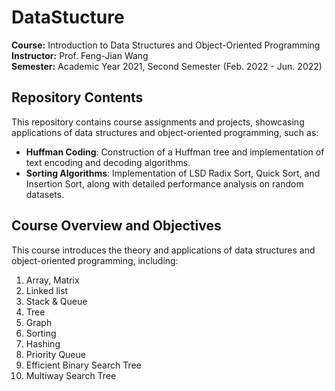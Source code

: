# DataStucture

**Course:** Introduction to Data Structures and Object-Oriented Programming  
**Instructor:** Prof. Feng-Jian Wang  
**Semester:** Academic Year 2021, Second Semester (Feb. 2022 - Jun. 2022)  

## Repository Contents  
This repository contains course assignments and projects, showcasing applications of data structures and object-oriented programming, such as:
- **Huffman Coding**: Construction of a Huffman tree and implementation of text encoding and decoding algorithms.  
- **Sorting Algorithms**: Implementation of LSD Radix Sort, Quick Sort, and Insertion Sort, along with detailed performance analysis on random datasets.  

## Course Overview and Objectives
This course introduces the theory and applications of data structures and object-oriented programming, including:
1. Array, Matrix 
2. Linked list 
3. Stack & Queue 
4. Tree 
5. Graph 
6. Sorting
7. Hashing 
8. Priority Queue 
9. Efficient Binary Search Tree 
10. Multiway Search Tree 
